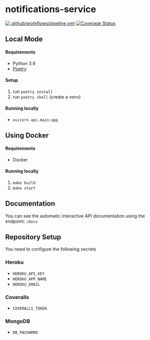 # notifications-service

[![.github/workflows/pipeline.yml](https://github.com/Team-Lisa/notifications-service/actions/workflows/pipeline.yml/badge.svg?branch=main)](https://github.com/Team-Lisa/notifications-service/actions/workflows/pipeline.yml)
[![Coverage Status](https://coveralls.io/repos/github/Team-Lisa/notifications-service/badge.svg?branch=main)](https://coveralls.io/github/Team-Lisa/notifications-service?branch=main)

## Local Mode

#### Requirements

- Python 3.9
- [Poetry](https://python-poetry.org/docs/#installation)

#### Setup
1. run ```poetry install``` 
2. run ```poetry shell``` (create a venv)

#### Running locally
- ```uvicorn api.main:app```

## Using Docker

#### Requirements
- Docker

#### Running locally

1. ```make build``` 
2. ```make start```


## Documentation
You can see the automatic interactive API documentation using the endpoint: ```/docs```

## Repository Setup

You need to configure the following secrets

### Heroku

- ```HEROKU_API_KEY```
- ```HEROKU_APP_NAME```
- ```HEROKU_EMAIL```

### Coveralls

- ```COVERALLS_TOKEN```


### MongoDB

- ```DB_PASSWORD```
